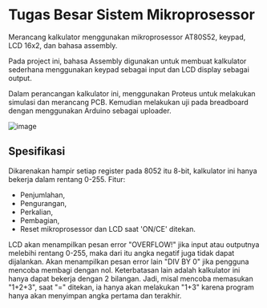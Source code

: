 # Tugas Besar Sistem Mikroprosessor
Merancang kalkulator menggunakan mikroprosessor AT80S52, keypad, LCD 16x2, dan bahasa assembly.

Pada project ini, bahasa Assembly digunakan untuk membuat kalkulator sederhana menggunakan keypad sebagai input dan LCD display sebagai output.

Dalam perancangan kalkulator ini, menggunakan Proteus untuk melakukan simulasi dan merancang PCB. Kemudian melakukan uji pada breadboard dengan menggunakan Arduino sebagai uploader.

![image](https://github.com/Shafnaa/calculator/assets/88240429/04e445cd-7f03-4236-96a9-85055ce724aa)

## Spesifikasi

Dikarenakan hampir setiap register pada 8052 itu 8-bit, kalkulator ini hanya bekerja dalam rentang 0-255. Fitur:

- Penjumlahan,
- Pengurangan,
- Perkalian,
- Pembagian,
- Reset mikroprosessor dan LCD saat 'ON/CE' ditekan.

LCD akan menampilkan pesan error "OVERFLOW!" jika input atau outputnya melebihi rentang 0-255, maka dari itu angka negatif juga tidak dapat dijalankan.
Akan menampilkan pesan error lain "DIV BY 0" jika pengguna mencoba membagi dengan nol.
Keterbatasan lain adalah kalkulator ini hanya dapat bekerja dengan 2 bilangan. Jadi, misal mencoba memasukan "1+2+3", saat "=" ditekan, ia hanya akan melakukan "1+3" karena program hanya akan menyimpan angka pertama dan terakhir.
